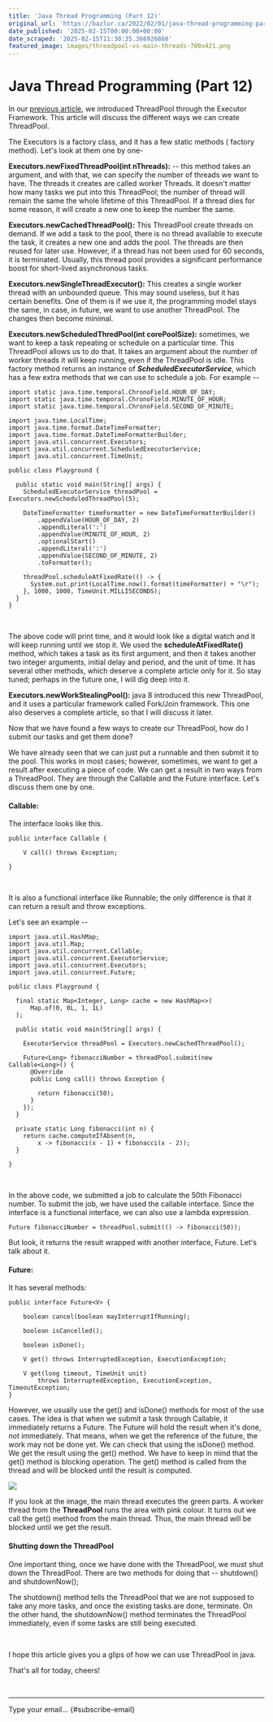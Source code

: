 ```yaml
---
title: 'Java Thread Programming (Part 12)'
original_url: 'https://bazlur.ca/2022/02/01/java-thread-programming-part-12/'
date_published: '2025-02-15T00:00:00+00:00'
date_scraped: '2025-02-15T11:30:35.366926868'
featured_image: images/threadpool-vs-main-threads-700x421.png
---
```


Java Thread Programming (Part 12)
=================================

In our [previous article](https://foojay.io/today/java-thread-programming-part-11/), we introduced ThreadPool through the Executor Framework. This article will discuss the different ways we can create ThreadPool.

The Executors is a factory class, and it has a few static methods ( factory method). Let's look at them one by one-

**Executors.newFixedThreadPool(int nThreads):** -- this method takes an argument, and with that, we can specify the number of threads we want to have. The threads it creates are called worker Threads. It doesn't matter how many tasks we put into this ThreadPool; the number of thread will remain the same the whole lifetime of this ThreadPool. If a thread dies for some reason, it will create a new one to keep the number the same.

**Executors.newCachedThreadPool():** This ThreadPool create threads on demand. If we add a task to the pool, there is no thread available to execute the task, it creates a new one and adds the pool. The threads are then reused for later use. However, if a thread has not been used for 60 seconds, it is terminated. Usually, this thread pool provides a significant performance boost for short-lived asynchronous tasks.

**Executors.newSingleThreadExecutor():** This creates a single worker thread with an unbounded queue. This may sound useless, but it has certain benefits. One of them is if we use it, the programming model stays the same, in case, in future, we want to use another ThreadPool. The changes then become minimal.

**Executors.newScheduledThredPool(int corePoolSize):** sometimes, we want to keep a task repeating or schedule on a particular time. This ThreadPool allows us to do that. It takes an argument about the number of worker threads it will keep running, even if the ThreadPool is idle. This factory method returns an instance of ***ScheduledExecutorService***, which has a few extra methods that we can use to schedule a job. For example --

```
import static java.time.temporal.ChronoField.HOUR_OF_DAY;
import static java.time.temporal.ChronoField.MINUTE_OF_HOUR;
import static java.time.temporal.ChronoField.SECOND_OF_MINUTE;

import java.time.LocalTime;
import java.time.format.DateTimeFormatter;
import java.time.format.DateTimeFormatterBuilder;
import java.util.concurrent.Executors;
import java.util.concurrent.ScheduledExecutorService;
import java.util.concurrent.TimeUnit;

public class Playground {
  
  public static void main(String[] args) {
    ScheduledExecutorService threadPool = Executors.newScheduledThreadPool(5);

    DateTimeFormatter timeFormatter = new DateTimeFormatterBuilder()
        .appendValue(HOUR_OF_DAY, 2)
        .appendLiteral(':')
        .appendValue(MINUTE_OF_HOUR, 2)
        .optionalStart()
        .appendLiteral(':')
        .appendValue(SECOND_OF_MINUTE, 2)
        .toFormatter();

    threadPool.scheduleAtFixedRate(() -> {
      System.out.print(LocalTime.now().format(timeFormatter) + "\r");
    }, 1000, 1000, TimeUnit.MILLISECONDS);
  }
}
```

<br />

The above code will print time, and it would look like a digital watch and it will keep running until we stop it. We used the **scheduleAtFixedRate()** method, which takes a task as its first argument, and then it takes another two integer arguments, initial delay and period, and the unit of time. It has several other methods, which deserve a complete article only for it. So stay tuned; perhaps in the future one, I will dig deep into it.

**Executors.newWorkStealingPool():** java 8 introduced this new ThreadPool, and it uses a particular framework called Fork/Join framework. This one also deserves a complete article, so that I will discuss it later.

Now that we have found a few ways to create our ThreadPool, how do I submit our tasks and get them done?

We have already seen that we can just put a runnable and then submit it to the pool. This works in most cases; however, sometimes, we want to get a result after executing a piece of code. We can get a result in two ways from a ThreadPool. They are through the Callable and the Future interface. Let's discuss them one by one.

#### Callable:

The interface looks like this.

```
public interface Callable {

    V call() throws Exception;

}
```

<br />

It is also a functional interface like Runnable; the only difference is that it can return a result and throw exceptions.

Let's see an example --

```
import java.util.HashMap;
import java.util.Map;
import java.util.concurrent.Callable;
import java.util.concurrent.ExecutorService;
import java.util.concurrent.Executors;
import java.util.concurrent.Future;

public class Playground {

  final static Map<Integer, Long> cache = new HashMap<>(
      Map.of(0, 0L, 1, 1L)
  );

  public static void main(String[] args) {

    ExecutorService threadPool = Executors.newCachedThreadPool();

    Future<Long> fibonacciNumber = threadPool.submit(new Callable<Long>() {
      @Override
      public Long call() throws Exception {

        return fibonacci(50);
      }
    });
  }

  private static Long fibonacci(int n) {
    return cache.computeIfAbsent(n,
        x -> fibonacci(x - 1) + fibonacci(x - 2));
  }

}
```

<br />

In the above code, we submitted a job to calculate the 50th Fibonacci number. To submit the job, we have used the callable interface. Since the interface is a functional interface, we can also use a lambda expression.

`Future fibonacciNumber = threadPool.submit(() -> fibonacci(50));`

But look, it returns the result wrapped with another interface, Future. Let's talk about it.

#### Future:

It has several methods:

```
public interface Future<V> {

    boolean cancel(boolean mayInterruptIfRunning);

    boolean isCancelled();

    boolean isDone();

    V get() throws InterruptedException, ExecutionException;

    V get(long timeout, TimeUnit unit)
        throws InterruptedException, ExecutionException, TimeoutException;
}

```

However, we usually use the get() and isDone() methods for most of the use cases. The idea is that when we submit a task through Callable, it immediately returns a Future. The Future will hold the result when it's done, not immediately. That means, when we get the reference of the future, the work may not be done yet. We can check that using the isDone() method. We get the result using the get() method. We have to keep in mind that the get() method is blocking operation. The get() method is called from the thread and will be blocked until the result is computed.

![](images/threadpool-vs-main-threads-700x421.png)

If you look at the image, the main thread executes the green parts. A worker thread from the **ThreadPool** runs the area with pink colour. It turns out we call the get() method from the main thread. Thus, the main thread will be blocked until we get the result.

#### Shutting down the ThreadPool

One important thing, once we have done with the ThreadPool, we must shut down the ThreadPool. There are two methods for doing that -- shutdown() and shutdownNow();

The shutdown() method tells the ThreadPool that we are not supposed to take any more tasks, and once the existing tasks are done, terminate. On the other hand, the shutdownNow() method terminates the ThreadPool immediately, even if some tasks are still being executed.

<br />

I hope this article gives you a glips of how we can use ThreadPool in java.  

That's all for today, cheers!

<br />

*** ** * ** ***

Type your email... {#subscribe-email}
